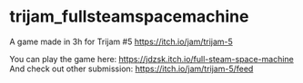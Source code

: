 # trijam_fullsteamspacemachine
A game made in 3h for Trijam #5 https://itch.io/jam/trijam-5

You can play the game here: https://jdzsk.itch.io/full-steam-space-machine
And check out other submission: https://itch.io/jam/trijam-5/feed
